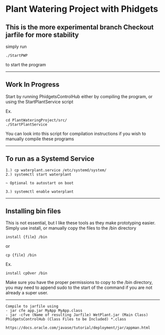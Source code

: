 # Plant Watering Project with Phidgets

## This is the more experimental branch Checkout jarfile for more stability

simply run 

    ./StartPWP

to start the program

---

## Work In Progress
Start by running PhidgetsControlHub either by compiling the program, or using the StartPlantService script

Ex.
    
    cd PlantWateringProject/src/
    ./StartPlantService

You can look into this script for compilation instructions if you wish to manually compile these programs

---

## To run as a Systemd Service
    1.) cp waterplant.service /etc/systemd/system/
    2.) systemctl start waterplant

    ~ Optional to autostart on boot

    3.) systemctl enable waterplant
---
## Installing bin files
This is not essential, but I like these tools as they make prototyping easier.
Simply use install, or manually copy the files to the /bin directory
	
	install {file} /bin
  or
	
	cp {file} /bin
  Ex.
	
	install cpOver /bin

Make sure you have the proper permissions to copy to the /bin directory, you may need to append sudo to the start of the command if you are not already a super user.

---

````
Compile to jarfile using
- jar cfe app.jar MyApp MyApp.class
- jar -cfve (Name of resulting Jarfile) WetPlant.jar (Main Class) PhidgetsControlHub (Class Files to be Included) *.class

https://docs.oracle.com/javase/tutorial/deployment/jar/appman.html
